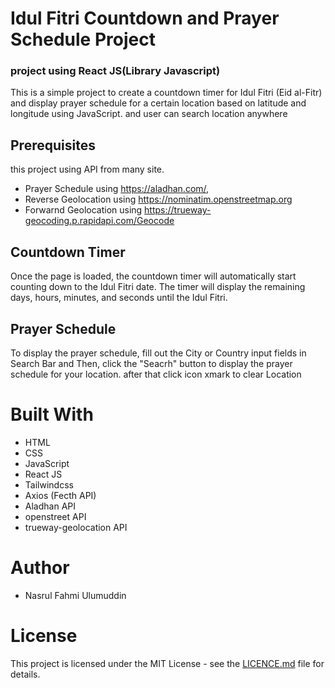 # Idul Fitri Countdown and Prayer Schedule Project
### project using React JS(Library Javascript)
This is a simple project to create a countdown timer for Idul Fitri (Eid al-Fitr) and display prayer schedule for a certain location based on latitude and longitude using JavaScript. and user can search location anywhere

## Prerequisites
this project using API from many site. 
* Prayer Schedule using https://aladhan.com/, 
* Reverse Geolocation using https://nominatim.openstreetmap.org
* Forwarnd Geolocation using https://trueway-geocoding.p.rapidapi.com/Geocode

## Countdown Timer
Once the page is loaded, the countdown timer will automatically start counting down to the Idul Fitri date. The timer will display the remaining days, hours, minutes, and seconds until the Idul Fitri.

## Prayer Schedule
To display the prayer schedule, fill out the City or Country input fields in Search Bar and Then, click the "Seacrh" button to display the prayer schedule for your location. after that click icon xmark to clear Location

# Built With
* HTML
* CSS
* JavaScript
* React JS
* Tailwindcss
* Axios (Fecth API)
* Aladhan API
* openstreet API
* trueway-geolocation API

# Author
* Nasrul Fahmi Ulumuddin


# License
This project is licensed under the MIT License - see the [LICENCE.md]() file for details.
